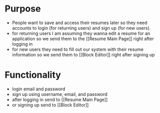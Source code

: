 # Purpose
- People want to save and access their resumes later so they need accounts to login (for returning users) and sign up (for new users).
- for returning users I am assuming they wanna edit a resume for an application so we send them to the [[Resume Main Page]] right after logging in
- for new users they need to fill out our system with their resume information so we send them to [[Block Editor]] right after signing up
# Functionality
- login email and password
- sign up using username, email, and password
- after logging in send to [[Resume Main Page]]
- or signing up send to [[Block Editor]]